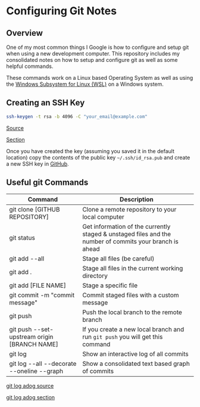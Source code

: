 # Configuring Git Notes

## Overview

One of my most common things I Google is how to configure and setup git when using a new development computer. This repository includes my consolidated notes on how to setup and configure git as well as some helpful commands.

These commands work on a Linux based Operating System as well as using the [Windows Subsystem for Linux (WSL)](https://learn.microsoft.com/en-us/windows/wsl/install) on a Windows system.

## Creating an SSH Key

```bash
ssh-keygen -t rsa -b 4096 -C "your_email@example.com"
```

[Source](https://www.atlassian.com/git/tutorials/git-ssh)

[Section](https://www.atlassian.com/git/tutorials/git-ssh#:~:text=Generate%20an%20SSH%20Key%20on%20Mac%20and%20Linux)

Once you have created the key (assuming you saved it in the default location) copy the contents of the public key `~/.ssh/id_rsa.pub` and create a new SSH key in [GitHub](https://github.com/settings/keys).

## Useful git Commands

| Command                                               | Description                                                                                             |
|-------------------------------------------------------|---------------------------------------------------------------------------------------------------------|
| git clone [GITHUB REPOSITORY]                         | Clone a remote repository to your local computer                                                        |
| git status                                            | Get information of the currently staged & unstaged files and the number of commits your branch is ahead |
| git add --all                                         | Stage all files (be careful)                                                                            |
| git add .                                             | Stage all files in the current working directory                                                        |
| git add [FILE NAME]                                   | Stage a specific file                                                                                   |
| git commit -m "commit message"                        | Commit staged files with a custom message                                                               |
| git push                                              | Push the local branch to the remote branch                                                              |
| git push --set-upstream origin [BRANCH NAME]          | If you create a new local branch and run `git push` you will get this command                           |
| git log                                               | Show an interactive log of all commits                                                                  |
| git log --all --decorate --oneline --graph            | Show a consolidated text based graph of commits                                                         |

[git log adog source](https://stackoverflow.com/questions/1057564/pretty-git-branch-graphs)

[git log adog section](https://stackoverflow.com/questions/1057564/pretty-git-branch-graphs#:~:text=here%20it%20is%3A-,git%20log%20%2D%2Dall%20%2D%2Ddecorate%20%2D%2Doneline%20%2D%2Dgraph,-Not%20everyone%20would)
